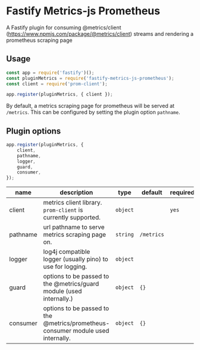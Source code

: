 # Fastify Metrics-js Prometheus

A Fastify plugin for consuming @metrics/client (https://www.npmjs.com/package/@metrics/client) streams and rendering a prometheus scraping page

## Usage

```js
const app = require('fastify')();
const pluginMetrics = require('fastify-metrics-js-prometheus');
const client = require('prom-client');

app.register(pluginMetrics, { client });
```

By default, a metrics scraping page for prometheus will be served at `/metrics`. This can be configured by setting the plugin option `pathname`.

## Plugin options

```js
app.register(pluginMetrics, {
    client,
    pathname,
    logger,
    guard,
    consumer,
});
```

| name     | description                                                                      | type     | default    | required |
| -------- | -------------------------------------------------------------------------------- | -------- | ---------- | -------- |
| client   | metrics client library. `prom-client` is currently supported.                    | `object` |            | `yes`    |
| pathname | url pathname to serve metrics scraping page on.                                  | `string` | `/metrics` |          |
| logger   | log4j compatible logger (usually pino) to use for logging.                       | `object` |            |          |
| guard    | options to be passed to the @metrics/guard module (used internally.)             | `object` | `{}`       |          |
| consumer | options to be passed to the @metrics/prometheus-consumer module used internally. | `object` | `{}`       |          |
